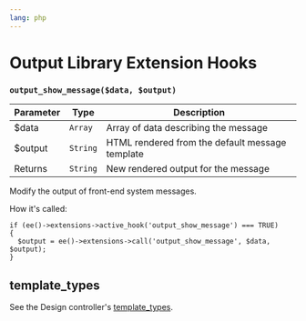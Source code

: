 ```yaml
---
lang: php
---
```


<!--
    This source file is part of the open source project
    ExpressionEngine User Guide (https://github.com/ExpressionEngine/ExpressionEngine-User-Guide)

    @link      https://expressionengine.com/
    @copyright Copyright (c) 2003-2020, Packet Tide, LLC (https://packettide.com)
    @license   https://expressionengine.com/license Licensed under Apache License, Version 2.0
-->

# Output Library Extension Hooks

### `output_show_message($data, $output)`

| Parameter | Type     | Description                                     |
| --------- | -------- | ----------------------------------------------- |
| \$data    | `Array`  | Array of data describing the message            |
| \$output  | `String` | HTML rendered from the default message template |
| Returns   | `String` | New rendered output for the message             |

Modify the output of front-end system messages.

How it's called:

    if (ee()->extensions->active_hook('output_show_message') === TRUE)
    {
      $output = ee()->extensions->call('output_show_message', $data, $output);
    }

## template_types

See the Design controller's [template_types](development/extension-hooks/cp/design.md#template_types).

